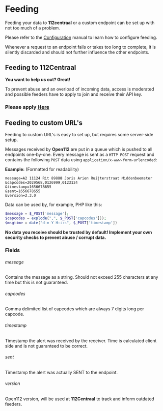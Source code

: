 # Feeding

Feeding your data to **112centraal** or a custom endpoint can be set up with not too much of a problem.

Please refer to the <a href="/docs/config.md">Configuration</a> manual to learn how to configure feeding.

Whenever a request to an endpoint fails or takes too long to complete, it is silently discarded and should not further influence the other endpoints.

## Feeding to 112Centraal

**You want to help us out? Great!**

To prevent abuse and an overload of incoming data, access is moderated and possible feeders have to apply to join and receive their API key.

### Please apply <a href="https://112centraal.nl/apply" target="_blank">Here</a>

## Feeding to custom URL's

Feeding to custom URL's is easy to set up, but requires some server-side setup.

Messages received by **Open112** are put in a queue which is pushed to all endpoints one-by-one. Every message is sent as a `HTTP POST` request and contains the following `POST` data using `application/x-www-form-urlencoded`:

**Example:** (Formatted for readability)
```
message=A2 11124 Rit 89888 Joris Arien Ruijterstraat Middenbeemster
&capcodes=2029568,0126999,0123124
&timestamp=1656678655
&sent=1656678655
&version=2.3.0
```

Data can be used by, for example, PHP like this:
```php
$message = $_POST['message'];
$capcodes = explode(",", $_POST['capcodes']));
$msgtime = date("d-m-Y H:i:s", $_POST['timestamp'])
```

**No data you receive should be trusted by default!
Implement your own security checks to prevent abuse / corrupt data.**

### Fields

###### message
Contains the message as a string. Should not exceed 255 characters at any time but this is not guaranteed.

###### capcodes
Comma delimited list of capcodes which are always 7 digits long per capcode.

###### timestamp
Timestamp the alert was received by the receiver. Time is calculated client side and is not guaranteed to be correct.

###### sent
Timestamp the alert was actually SENT to the endpoint.

###### version
Open112 version, will be used at **112Centraal** to track and inform outdated feeders.
